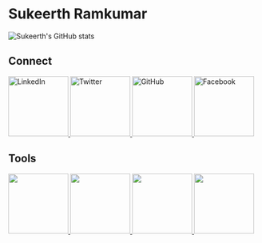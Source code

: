 # Sukeerth Ramkumar

![Sukeerth's GitHub stats](https://github-readme-stats.vercel.app/api?username=Sukeerth-v9474&show_icons=true&theme=dark)
<br>

<!--
[![Top Langs](https://github-readme-stats.vercel.app/api/top-langs/?username=Sukeerth-v9474&layout=compact)](https://github.com/yourusername)
![Your Contributions](https://img.shields.io/github/contributions/Sukeerth-v9474/year)
![GitHub followers](https://img.shields.io/github/followers/Sukeerth-v9474?label=Followers&style=social)
-->

## Connect

<a href="https://www.linkedin.com/in/sukeerth-ramkumar-013300214/" target="_blank">
  <img src="https://img.shields.io/badge/LinkedIn-0077B5?style=for-the-badge&logo=linkedin&logoColor=white" alt="LinkedIn" style="width: 120px;">
</a>

<a href="https://twitter.com/SukeerthR" target="_blank">
  <img src="https://img.shields.io/badge/Twitter-1DA1F2?style=for-the-badge&logo=twitter&logoColor=white" alt="Twitter" style="width: 120px;">
</a>

<a href="https://github.com/Sukeerth-v9474" target="_blank">
  <img src="https://img.shields.io/badge/GitHub-181717?style=for-the-badge&logo=github&logoColor=white" alt="GitHub" style="width: 120px;">
</a>

<a href="https://www.facebook.com/profile.php?id=100084777442105" target="_blank">
  <img src="https://img.shields.io/badge/Facebook-1877F2?style=for-the-badge&logo=facebook&logoColor=white" alt="Facebook" style="width: 120px;">
</a>

## Tools

<a href="https://en.wikipedia.org/wiki/C_(programming_language)" target="_blank">
  <img src="https://img.shields.io/badge/C-%237396ad?style=for-the-badge&logo=c&logoColor=white" style="width: 120px;">
</a>

<a href="https://en.wikipedia.org/wiki/C%2B%2B" target="_blank">
  <img src="https://img.shields.io/badge/C++-%23f34b7d?style=for-the-badge&logo=c%2B%2B&logoColor=white" style="width: 120px;">
</a>

<a href="https://www.python.org/" target="_blank">
  <img src="https://img.shields.io/badge/Python-%233776ab?style=for-the-badge&logo=python&logoColor=white" style="width: 120px;">
</a>

<a href="https://www.mathworks.com/products/matlab.html" target="_blank">
  <img src="https://img.shields.io/badge/MATLAB-%23ed1b23?style=for-the-badge&logo=mathworks&logoColor=white" style="width: 120px;">
</a>




